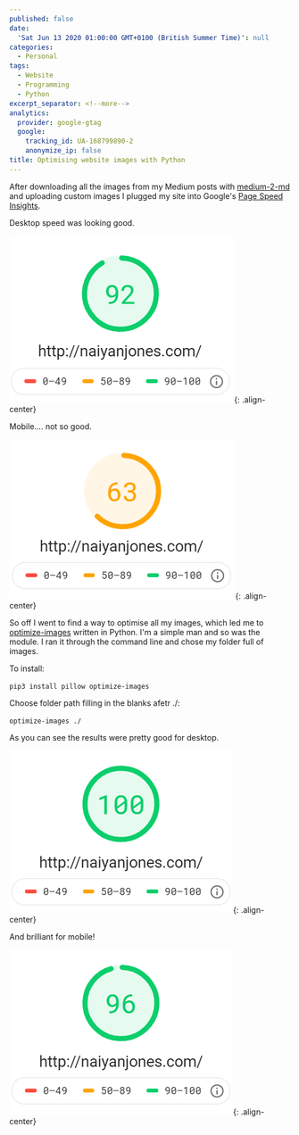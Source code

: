 ```yaml
---
published: false
date:
  'Sat Jun 13 2020 01:00:00 GMT+0100 (British Summer Time)': null
categories:
  - Personal
tags:
  - Website
  - Programming
  - Python
excerpt_separator: <!--more-->
analytics:
  provider: google-gtag
  google:
    tracking_id: UA-168799890-2
    anonymize_ip: false
title: Optimising website images with Python
---
```

After downloading all the images from my Medium posts with [medium-2-md](https://www.gautamdhameja.com/medium-to-markdown-converter/) and uploading custom images I plugged my site into Google's [Page Speed Insights](https://developers.google.com/speed/pagespeed/insights/).

Desktop speed was looking good.

![image-center](/assets/images/desktop_before_opti.PNG){: .align-center}

Mobile.... not so good.

![image-center](/assets/images/mobile_before_opti.PNG){: .align-center}

So off I went to find a way to optimise all my images, which led me to [optimize-images](https://pypi.org/project/optimize-images/) written in Python. I'm a simple man and so was the module. I ran it through the command line and chose my folder full of images.

To install:

`pip3 install pillow optimize-images`

Choose folder path filling in the blanks afetr ./:

`optimize-images ./`

As you can see the results were pretty good for desktop.

![image-center](/assets/images/desktop_after_opti.PNG){: .align-center}

And brilliant for mobile!

![image-center](/assets/images/mobile_after_opti.PNG){: .align-center}
